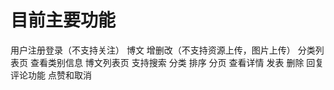 # 目前主要功能
用户注册登录（不支持关注）
博文 增删改（不支持资源上传，图片上传）
分类列表页 查看类别信息
博文列表页 支持搜索 分类 排序 分页 查看详情
发表 删除 回复评论功能 
点赞和取消

